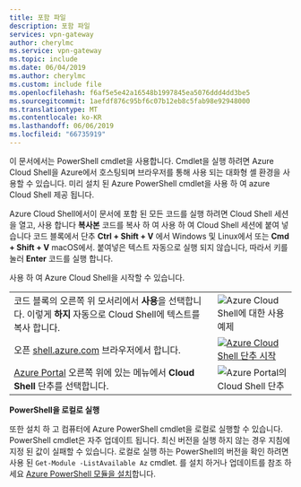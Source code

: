 ```yaml
---
title: 포함 파일
description: 포함 파일
services: vpn-gateway
author: cherylmc
ms.service: vpn-gateway
ms.topic: include
ms.date: 06/04/2019
ms.author: cherylmc
ms.custom: include file
ms.openlocfilehash: f6af5e5e42a16548b1997845ea5076ddd4dd3be5
ms.sourcegitcommit: 1aefdf876c95bf6c07b12eb8c5fab98e92948000
ms.translationtype: MT
ms.contentlocale: ko-KR
ms.lasthandoff: 06/06/2019
ms.locfileid: "66735919"
---
```

이 문서에서는 PowerShell cmdlet을 사용합니다. Cmdlet을 실행 하려면 Azure Cloud Shell을 Azure에서 호스팅되며 브라우저를 통해 사용 되는 대화형 셸 환경을 사용할 수 있습니다. 미리 설치 된 Azure PowerShell cmdlet을 사용 하 여 azure Cloud Shell 제공 됩니다.

Azure Cloud Shell에서이 문서에 포함 된 모든 코드를 실행 하려면 Cloud Shell 세션을 열고, 사용 합니다 **복사본** 코드를 복사 하 여 사용 하 여 Cloud Shell 세션에 붙여 넣습니다 코드 블록에서 단추 __Ctrl + Shift + V__ 에서 Windows 및 Linux에서 또는 __Cmd + Shift + V__ macOS에서. 붙여넣은 텍스트 자동으로 실행 되지 않습니다, 따라서 키를 눌러 **Enter** 코드를 실행 합니다.

사용 하 여 Azure Cloud Shell을 시작할 수 있습니다.

|  |   |
|-----------------------------------------------|---|
| 코드 블록의 오른쪽 위 모서리에서 **사용**을 선택합니다. 이렇게 __하지__ 자동으로 Cloud Shell에 텍스트를 복사 합니다. | ![Azure Cloud Shell에 대한 사용 예제](./media/cloud-shell-try-it/cli-try-it.png) |
| 오픈 [shell.azure.com](https://shell.azure.com) 브라우저에서 합니다. | [![Azure Cloud Shell 단추 시작](./media/cloud-shell-try-it/launchcloudshell.png)](https://shell.azure.com) |
| [Azure Portal](https://portal.azure.com) 오른쪽 위에 있는 메뉴에서 **Cloud Shell** 단추를 선택합니다. | ![Azure Portal의 Cloud Shell 단추](./media/cloud-shell-try-it/cloud-shell-menu.png) |

**PowerShell을 로컬로 실행**

또한 설치 하 고 컴퓨터에 Azure PowerShell cmdlet을 로컬로 실행할 수 있습니다. PowerShell cmdlet은 자주 업데이트 됩니다. 최신 버전을 실행 하지 않는 경우 지침에 지정 된 값이 실패할 수 있습니다. 로컬로 실행 하는 PowerShell의 버전을 확인 하려면 사용 된 `Get-Module -ListAvailable Az` cmdlet. 를 설치 하거나 업데이트를 참조 하세요 [Azure PowerShell 모듈을 설치](/powershell/azure/install-az-ps)합니다.
